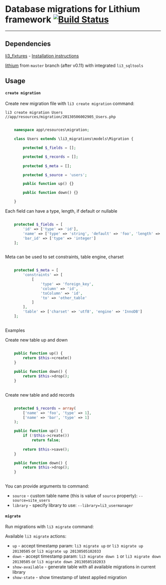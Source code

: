 # Database migrations for Lithium framework [![Build Status](https://travis-ci.org/djordje/li3_migrations.png?branch=master)](https://travis-ci.org/djordje/li3_migrations)

---

## Dependencies

[li3_fixtures](https://github.com/UnionOfRAD/li3_fixtures) - [Installation instructions](https://github.com/UnionOfRAD/li3_fixtures#readme)

[lithium](https://github.com/UnionOfRAD/lithium) from `master` branch (after v0.11) with integrated `li3_sqltools`

## Usage

#### `create migration`

Create new migration file with `li3 create migration` command:

	li3 create migration Users
	//app/resources/migration/20130506002905_Users.php


```php

	namespace app\resources\migration;

	class Users extends \li3_migrations\models\Migration {

		protected $_fields = [];

		protected $_records = [];
    
		protected $_meta = [];

		protected $_source = 'users';

		public function up() {}

		public function down() {}

	}

```

Each field can have a type, length, if default or nullable

```php

	protected $_fields = [
		'id' => ['type' => 'id'],
		'name' => ['type' => 'string', 'default' => 'foo', 'length' => 128, 'null' => false],
		'bar_id' => ['type' => 'integer']    
	];
  
```

Meta can be used to set constraints, table engine, charset

```php

	protected $_meta = [
		'constraints' => [
			[
				'type' => 'foreign_key',
				'column' => 'id',
				'toColumn' => 'id',
				'to' => 'other_table'
			]
		],
		'table' => ['charset' => 'utf8', 'engine' => 'InnoDB']
	];
  
```

Examples

Create new table up and down

```php

	public function up() {
		return $this->create()
	}
    
	public function down() {
		return $this->drop();
	}
  
```

Create new table and add records

```php

	protected $_records = array(
		['name' => 'foo', 'type' => 1],
		['name' => 'bar', 'type' => 1]
	);

	public function up() {
		if (!$this->create())
			return false;
    
		return $this->save();
	}

	public function down() {
		return $this->drop();
	}
  
```

You can provide arguments to command:

* `source` - custom table name (this is value of `source` property): `--source=site_users`
* `library` - specify library to use: `--library=li3_usermanager`

#### `migrate`

Run migrations with `li3 migrate` command:

Available `li3 migrate` actions:

* `up` - accept timestamp param: `li3 migrate up` or `li3 migrate up 20130505` or  `li3 migrate up 20130505102033`
* `down` - accept timestamp param: `li3 migrate down 1` or `li3 migrate down 20130505` or  `li3 migrate down 20130505102033`
* `show-available` - generate table with all available migrations in current library
* `show-state` - show timestamp of latest applied migration